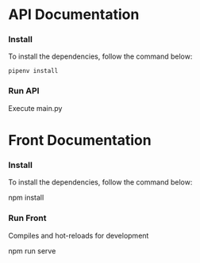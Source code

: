 # API Documentation

### Install

To install the dependencies, follow the command below:

`pipenv install`

### Run API

Execute main.py


# Front Documentation

### Install

To install the dependencies, follow the command below:

npm install

### Run Front

Compiles and hot-reloads for development

npm run serve
